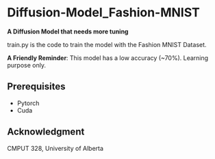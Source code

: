 # Diffusion-Model_Fashion-MNIST
**A Diffusion Model that needs more tuning**

train.py is the code to train the model with the Fashion MNIST Dataset.

**A Friendly Reminder**: This model has a low accuracy (~70%). Learning purpose only.

## Prerequisites

- Pytorch
- Cuda

## Acknowledgment

CMPUT 328, University of Alberta

